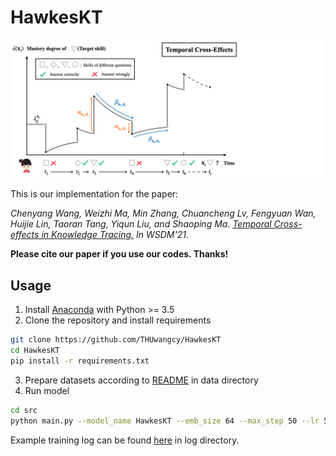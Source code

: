 # HawkesKT

![illustration](./data/_static/idea.png)

This is our implementation for the paper:

*Chenyang Wang, Weizhi Ma, Min Zhang, Chuancheng Lv, Fengyuan Wan, Huijie Lin, Taoran Tang, Yiqun Liu, and Shaoping Ma. [Temporal Cross-effects in Knowledge Tracing.]() In WSDM'21.*

**Please cite our paper if you use our codes. Thanks!**



## Usage		

1. Install [Anaconda](https://docs.conda.io/en/latest/miniconda.html) with Python >= 3.5
2. Clone the repository and install requirements

```bash
git clone https://github.com/THUwangcy/HawkesKT
cd HawkesKT
pip install -r requirements.txt
```

3. Prepare datasets according to [README](https://github.com/THUwangcy/HawkesKT/tree/main/data/README.md) in data directory
4. Run model

```bash
cd src
python main.py --model_name HawkesKT --emb_size 64 --max_step 50 --lr 5e-3 --l2 1e-5 --time_log 5 --gpu 1 --dataset ASSISTments_09-10
```


Example training log can be found [here](https://github.com/THUwangcy/HawkesKT/blob/main/log/HawkesKT/HawkesKT__ASSISTments_12-13__2019__lr%3D0.001__l2%3D0.0__fold%3D0__time_log%3D5.0.txt) in log directory.

